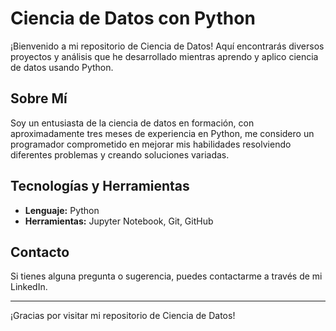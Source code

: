 # Ciencia de Datos con Python

¡Bienvenido a mi repositorio de Ciencia de Datos! Aquí encontrarás diversos proyectos y análisis que he desarrollado mientras aprendo y aplico ciencia de datos usando Python.

## Sobre Mí

Soy un entusiasta de la ciencia de datos en formación, con aproximadamente tres meses de experiencia en Python, me considero un programador comprometido en mejorar 
mis habilidades resolviendo diferentes problemas y creando soluciones variadas.


## Tecnologías y Herramientas

- **Lenguaje:** Python
- **Herramientas:** Jupyter Notebook, Git, GitHub

## Contacto

Si tienes alguna pregunta o sugerencia, puedes contactarme a través de mi LinkedIn.

---

¡Gracias por visitar mi repositorio de Ciencia de Datos!
